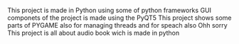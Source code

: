 This project is made in Python using some of python frameworks
GUI componets of the project is made using the PyQT5
This project shows some parts of PYGAME also for managing threads and for speach also
Ohh sorry This project is all about audio book wich is made in python
